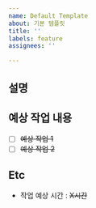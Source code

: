 ```yaml
---
name: Default Template
about: 기본 템플릿
title: ''
labels: feature
assignees: ''

---
```


## 설명

<!-- 설명을 작성해 주세요 -->

## 예상 작업 내용

<!-- 예상 작업 내용을 작성해 주세요 -->

- [ ] ~~예상 작업 1~~
- [ ] ~~예상 작업 2~~

## Etc

<!-- 기타 참고 사항을 작성해 주세요 -->

- 작업 예상 시간 : ~~X시간~~
